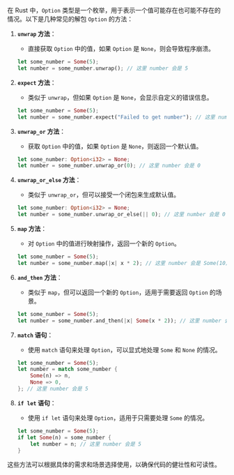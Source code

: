 
在 Rust 中，`Option` 类型是一个枚举，用于表示一个值可能存在也可能不存在的情况。以下是几种常见的解包 `Option` 的方法：

1. **`unwrap` 方法**：
   - 直接获取 `Option` 中的值，如果 `Option` 是 `None`，则会导致程序崩溃。
   ```rust
   let some_number = Some(5);
   let number = some_number.unwrap(); // 这里 number 会是 5
   ```

2. **`expect` 方法**：
   - 类似于 `unwrap`，但如果 `Option` 是 `None`，会显示自定义的错误信息。
   ```rust
   let some_number = Some(5);
   let number = some_number.expect("Failed to get number"); // 这里 number 会是 5
   ```

3. **`unwrap_or` 方法**：
   - 获取 `Option` 中的值，如果 `Option` 是 `None`，则返回一个默认值。
   ```rust
   let some_number: Option<i32> = None;
   let number = some_number.unwrap_or(0); // 这里 number 会是 0
   ```

4. **`unwrap_or_else` 方法**：
   - 类似于 `unwrap_or`，但可以接受一个闭包来生成默认值。
   ```rust
   let some_number: Option<i32> = None;
   let number = some_number.unwrap_or_else(|| 0); // 这里 number 会是 0
   ```

5. **`map` 方法**：
   - 对 `Option` 中的值进行映射操作，返回一个新的 `Option`。
   ```rust
   let some_number = Some(5);
   let number = some_number.map(|x| x * 2); // 这里 number 会是 Some(10)
   ```

6. **`and_then` 方法**：
   - 类似于 `map`，但可以返回一个新的 `Option`，适用于需要返回 `Option` 的场景。
   ```rust
   let some_number = Some(5);
   let number = some_number.and_then(|x| Some(x * 2)); // 这里 number 会是 Some(10)
   ```

7. **`match` 语句**：
   - 使用 `match` 语句来处理 `Option`，可以显式地处理 `Some` 和 `None` 的情况。
   ```rust
   let some_number = Some(5);
   let number = match some_number {
       Some(n) => n,
       None => 0,
   }; // 这里 number 会是 5
   ```

8. **`if let` 语句**：
   - 使用 `if let` 语句来处理 `Option`，适用于只需要处理 `Some` 的情况。
   ```rust
   let some_number = Some(5);
   if let Some(n) = some_number {
       let number = n; // 这里 number 会是 5
   }
   ```

这些方法可以根据具体的需求和场景选择使用，以确保代码的健壮性和可读性。